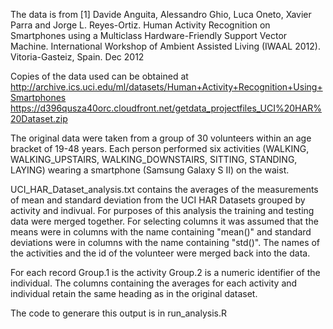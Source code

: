 The data is from 
[1] Davide Anguita, Alessandro Ghio, Luca Oneto, Xavier Parra and Jorge L. Reyes-Ortiz. Human Activity Recognition on Smartphones using a Multiclass Hardware-Friendly Support Vector Machine. International Workshop of Ambient Assisted Living (IWAAL 2012). Vitoria-Gasteiz, Spain. Dec 2012

Copies of the data used can be obtained at
http://archive.ics.uci.edu/ml/datasets/Human+Activity+Recognition+Using+Smartphones 
https://d396qusza40orc.cloudfront.net/getdata_projectfiles_UCI%20HAR%20Dataset.zip 

The original data were taken from a group of 30 volunteers within an age bracket of 19-48 years. Each person performed six activities (WALKING, WALKING_UPSTAIRS, WALKING_DOWNSTAIRS, SITTING, STANDING, LAYING) wearing a smartphone (Samsung Galaxy S II) on the waist.


UCI_HAR_Dataset_analysis.txt contains the averages of the measurements of mean and standard deviation from the UCI HAR Datasets grouped by activity and indivual. 
For purposes of this analysis the training and testing data were merged together.
For selecting columns it was assumed that the means were in columns with the name containing "mean()" and standard deviations were in columns with the name containing "std()".
The names of the activities and the id of the volunteer were merged back into the data.

For each record
Group.1 is the activity
Group.2 is a numeric identifier of the individual.
The columns containing the averages for each activity and individual retain the same heading as in the original dataset.


The code to generare this output is in run_analysis.R

